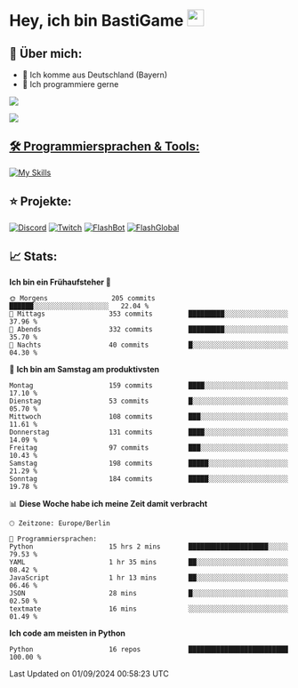 # Hey, ich bin BastiGame <img src="https://raw.githubusercontent.com/MartinHeinz/MartinHeinz/master/wave.gif" width="30px">

## 📌 Über mich:
- 📍 Ich komme aus Deutschland (Bayern)
- 📝 Ich programmiere gerne
  
[![](https://visitcount.itsvg.in/api?id=bastigamedc&icon=2&color=0)](https://visitcount.itsvg.in)

<a href="https://discord.com/users/1018150165489668227"><img src="https://lanyard.cnrad.dev/api/1018150165489668227"><p/>


## 🛠️ Programmiersprachen & Tools:
[![My Skills](https://skillicons.dev/icons?i=discord,figma,notion,pycharm,py,redis,sqlite,vscode,windows)](https://skillicons.dev)

## ⭐ Projekte:
[![Discord](https://img.shields.io/badge/Discord-%237289DA.svg?logo=discord&logoColor=white)](https://discord.gg/Hfjv2cCQ)
[![Twitch](https://img.shields.io/badge/Twitch-%239146FF.svg?logo=Twitch&logoColor=white)](https://www.twitch.tv/bastigametv)
[![FlashBot](https://img.shields.io/badge/FlashBot-%ff7e47.svg?logo=wechat&logoColor=white)](https://discord.com/application-directory/1111374314340626433)
[![FlashGlobal](https://img.shields.io/badge/FlashGlobal-%ff7e47.svg?logo=wechat&logoColor=white)](https://discord.com/application-directory/1169681232532099112)

## 📈 Stats:
<!--START_SECTION:waka-->
**Ich bin ein Frühaufsteher 🐤** 

```text
🌞 Morgens                205 commits         ██████░░░░░░░░░░░░░░░░░░░   22.04 % 
🌆 Mittags                353 commits         █████████░░░░░░░░░░░░░░░░   37.96 % 
🌃 Abends                 332 commits         █████████░░░░░░░░░░░░░░░░   35.70 % 
🌙 Nachts                 40 commits          █░░░░░░░░░░░░░░░░░░░░░░░░   04.30 % 
```
📅 **Ich bin am Samstag am produktivsten** 

```text
Montag                   159 commits         ████░░░░░░░░░░░░░░░░░░░░░   17.10 % 
Dienstag                 53 commits          █░░░░░░░░░░░░░░░░░░░░░░░░   05.70 % 
Mittwoch                 108 commits         ███░░░░░░░░░░░░░░░░░░░░░░   11.61 % 
Donnerstag               131 commits         ████░░░░░░░░░░░░░░░░░░░░░   14.09 % 
Freitag                  97 commits          ███░░░░░░░░░░░░░░░░░░░░░░   10.43 % 
Samstag                  198 commits         █████░░░░░░░░░░░░░░░░░░░░   21.29 % 
Sonntag                  184 commits         █████░░░░░░░░░░░░░░░░░░░░   19.78 % 
```


📊 **Diese Woche habe ich meine Zeit damit verbracht** 

```text
🕑︎ Zeitzone: Europe/Berlin

💬 Programmiersprachen: 
Python                   15 hrs 2 mins       ████████████████████░░░░░   79.53 % 
YAML                     1 hr 35 mins        ██░░░░░░░░░░░░░░░░░░░░░░░   08.42 % 
JavaScript               1 hr 13 mins        ██░░░░░░░░░░░░░░░░░░░░░░░   06.46 % 
JSON                     28 mins             █░░░░░░░░░░░░░░░░░░░░░░░░   02.50 % 
textmate                 16 mins             ░░░░░░░░░░░░░░░░░░░░░░░░░   01.49 % 
```

**Ich code am meisten in Python** 

```text
Python                   16 repos            █████████████████████████   100.00 % 
```




 Last Updated on 01/09/2024 00:58:23 UTC
<!--END_SECTION:waka-->
